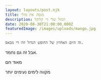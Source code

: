 ```yaml
---
layout: layouts/post.njk
title: מנסה את מזלי
description: המזל שלי די קלוקל
date: 2020-08-30T21:00:00.000Z
featuredImage: /images/uploads/mango.jpg
---
```

`זה היום האחרון של החופש הגדול וזה די מבאס.`

אבל זה גם נחמד.

מאוד חם

מקווה לימים נעימים יותר